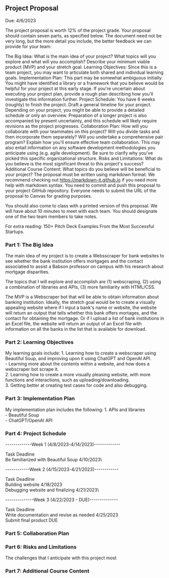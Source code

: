 ## Project Proposal
Due: 4/6/2023

The project proposal is worth 12% of the project grade.
Your proposal should contain seven parts, as specified below. The document need not be very long, but the more detail you include, the better feedback we can provide for your team:

The Big Idea: What is the main idea of your project? What topics will you explore and what will you accomplish? Describe your minimum viable product (MVP) and your stretch goal.
Learning Objectives: Since this is a team project, you may want to articulate both shared and individual learning goals.
Implementation Plan: This part may be somewhat ambiguous initially. You might have identified a library or a framework that you believe would be helpful for your project at this early stage. If you're uncertain about executing your project plan, provide a rough plan describing how you'll investigate this information further.
Project Schedule: You have 6 weeks (roughly) to finish the project. Draft a general timeline for your project. Depending on your project, you might be able to provide a detailed schedule or only an overview. Preparation of a longer project is also accompanied by present uncertainty, and this schedule will likely require revisions as the project progresses.
Collaboration Plan: How will you collaborate with your teammates on this project? Will you divide tasks and then incorporate them separately? Will you undertake a comprehensive pair program? Explain how you'll ensure effective team collaboration. This may also entail information on any software development methodologies you anticipate using (e.g. agile development). Be sure to clarify why you've picked this specific organizational structure.
Risks and Limitations: What do you believe is the most significant threat to this project's success?
Additional Course Content: What topics do you believe will be beneficial to your project?
The proposal must be written using markdown format. We recommend checking out https://markdown-it.github.io if you need more help with markdown syntax. You need to commit and push this proposal to your project GitHub repository. Everyone needs to submit the URL of the proposal to Canvas for grading purposes.

You should also come to class with a printed version of this proposal. We will have about 10 minutes to meet with each team. You should designate one of the two team members to take notes.

For extra reading: 150+ Pitch Deck Examples From the Most Successful Startups.

### Part 1: The Big Idea

The main idea of my project is to create a Websscraper for bank websites to see whether the bank institution offers mortgages and the contact associatied to assist a Babson professor on campus with his research about mortgage disparities.

The topics that I will explore and accomplish are (1) webscraping, (2) using a combination of libraries and APIs, (3) more familiarity with HTML/CSS.

The MVP is a Webscraper bot that will be able to obtain information about banking institution. Ideally, the stretch goal would be to create a visually appealing website where if I input a bank's name or website, the website will return an output that tells whether this bank offers mortages, and the contact for obtaining the mortgage. Or if I upload a list of bank institutions in an Excel file, the website will return an output of an Excel file with information on all the banks in the list that is available for download.

### Part 2: Learning Objectives

My learning goals include:
    1. Learning how to create a webscraper using Beautiful Soup, and improving upon it using ChatGPT and OpenAI API.\
        - Learning more about the contents within a website, and how does a webscraper bot scrape it.\
    2. Learning how to create a more visually pleasing website, with more functions and interactions, such as uploading/downloading.\
    3. Getting better at creating test cases for code and also debugging.

### Part 3: Implementation Plan

My implementation plan includes the following:
    1. APIs and libraries\
        - Beautiful Soup\
        - ChatGPT/OpenAI API

### Part 4: Project Schedule

-------------Week 1 (4/8/2023-4/14/2023)-------------

Task                                      Deadline\
Be familiarized with Beautiful Soup       4/10/2023\


------------Week 2 (4/15/2023-4/21/2023)------------

Task                                      Deadline\
Building website                          4/18/2023\
Debugging website and finalizing          4/21/2023\

--------------Week 3 (4/22/2023 - DUE)--------------

Task                                      Deadline\
Write documentation and revise as needed  4/25/2023\
Submit final product                      DUE

### Part 5: Collaboration Plan

### Part 6: Risks and Limitations

The challenges that I anticipate with this project most 

### Part 7: Additional Course Content